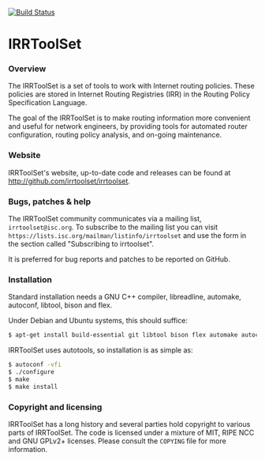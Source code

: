 [![Build Status](https://travis-ci.org/irrtoolset/irrtoolset.svg)](https://travis-ci.org/irrtoolset/irrtoolset)

# IRRToolSet

### Overview

 The IRRToolSet is a set of tools to work with Internet routing policies. These
policies are stored in Internet Routing Registries (IRR) in the Routing Policy
Specification Language.

The goal of the IRRToolSet is to make routing information more convenient and
useful for network engineers, by providing tools for automated router
configuration, routing policy analysis, and on-going maintenance.

### Website

IRRToolSet's website, up-to-date code and releases can be found at
http://github.com/irrtoolset/irrtoolset.

### Bugs, patches & help

The IRRToolSet community communicates via a mailing list, `irrtoolset@isc.org`.
To subscribe to the mailing list you can visit
`https://lists.isc.org/mailman/listinfo/irrtoolset` and use the form in the
section called "Subscribing to irrtoolset".

It is preferred for bug reports and patches to be reported on GitHub.

### Installation

Standard installation needs a GNU C++ compiler, libreadline, automake,
autoconf, libtool, bison and flex.

Under Debian and Ubuntu systems, this should suffice:
```sh
$ apt-get install build-essential git libtool bison flex automake autoconf libreadline6-dev
```

IRRToolSet uses autotools, so installation is as simple as:

```sh
$ autoconf -vfi
$ ./configure
$ make
$ make install
```

### Copyright and licensing

IRRToolSet has a long history and several parties hold copyright to various
parts of IRRToolSet.  The code is licensed under a mixture of MIT, RIPE NCC
and GNU GPLv2+ licenses.  Please consult the `COPYING` file for more
information.
